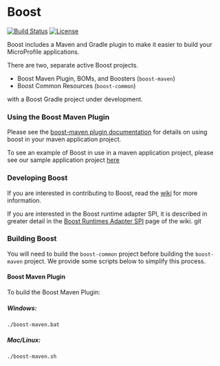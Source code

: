 # Boost

[![Build Status](https://travis-ci.org/dev-tools-for-enterprise-java/boost.svg?branch=master)](https://travis-ci.org/dev-tools-for-enterprise-java/boost)
[![License](https://img.shields.io/badge/License-EPL%201.0-green.svg)](http://www.eclipse.org/legal/epl-v10.html)

Boost includes a Maven and Gradle plugin to make it easier to build your MicroProfile applications.

There are two, separate active Boost projects. 

- Boost Maven Plugin, BOMs, and Boosters (`boost-maven`)
- Boost Common Resources (`boost-common`)

with a Boost Gradle project under development.

### Using the Boost Maven Plugin
Please see the [boost-maven plugin documentation](https://github.com/MicroShed/boost/tree/master/boost-maven#boost-maven-plugin-prototype) for details on using boost in your maven application project.

To see an example of Boost in use in a maven application project, please see our sample application project [here](https://github.com/OpenLiberty/boosted-microprofile-rest-client)

### Developing Boost

If you are interested in contributing to Boost, read the [wiki](https://github.com/MicroShed/boost/wiki) for more information.

If you are interested in the Boost runtime adapter SPI, it is described in greater detail in the [Boost Runtimes Adapter SPI](https://github.com/MicroShed/boost/wiki/Boost-Runtime-Adapter-SPI) page of the wiki.
git 
### Building Boost

You will need to build the `boost-common` project before building the `boost-maven` project. We provide some scripts below to simplify this process. 

#### Boost Maven Plugin

To build the Boost Maven Plugin:

##### Windows:

```
./boost-maven.bat
```

##### Mac/Linux:

```
./boost-maven.sh
```

